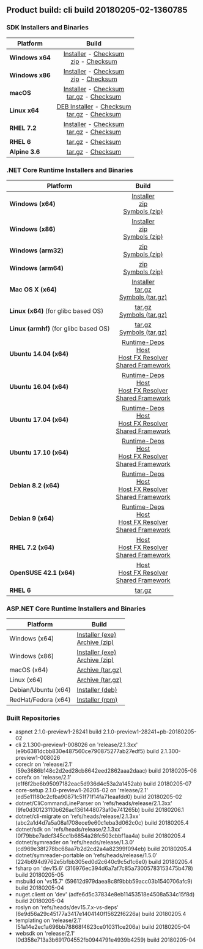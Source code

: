 ## Product build: cli build 20180205-02-1360785

### SDK Installers and Binaries

| Platform | Build |
| -------- | :-------------------------------------: |
| **Windows x64** | [Installer][sdk-win-x64-installer] - [Checksum][sdk-win-x64-installer-checksum]<br>[zip][sdk-win-x64-zip] - [Checksum][sdk-win-x64-zip-checksum] |
| **Windows x86** | [Installer][sdk-win-x86-installer] - [Checksum][sdk-win-x86-installer-checksum]<br>[zip][sdk-win-x86-zip] - [Checksum][sdk-win-x86-zip-checksum] |
| **macOS**       | [Installer][sdk-osx-installer] - [Checksum][sdk-osx-installer-checksum]<br>[tar.gz][sdk-osx-targz] - [Checksum][sdk-osx-targz-checksum] |
| **Linux x64**   | [DEB Installer][sdk-linux-DEB-installer] - [Checksum][sdk-linux-DEB-installer-checksum]<br>[tar.gz][sdk-linux-targz] - [Checksum][sdk-linux-targz-checksum] |
| **RHEL 7.2**    | [Installer][sdk-rhel-7-installer] - [Checksum][sdk-rhel-7-installer-checksum]<br>[tar.gz][sdk-linux-targz] - [Checksum][sdk-linux-targz-checksum] |
| **RHEL 6**      | [tar.gz][sdk-rhel-6-targz] - [Checksum][sdk-rhel-6-targz-checksum] |
| **Alpine 3.6**  | [tar.gz][sdk-alpine-3.6-targz] - [Checksum][sdk-alpine-3.6-targz-checksum] |

[sdk-win-x64-installer]: https://dotnetfeed.blob.core.windows.net/orchestrated-release-2-1/20180205-02/final/assets/Sdk/2.1.300-preview1-008026/dotnet-sdk-2.1.300-preview1-008026-win-x64.exe
[sdk-win-x64-installer-checksum]: https://dotnetfeed.blob.core.windows.net/orchestrated-release-2-1/20180205-02/final/assets/Sdk/2.1.300-preview1-008026/dotnet-sdk-2.1.300-preview1-008026-win-x64.exe.sha
[sdk-win-x64-zip]: https://dotnetfeed.blob.core.windows.net/orchestrated-release-2-1/20180205-02/final/assets/Sdk/2.1.300-preview1-008026/dotnet-sdk-2.1.300-preview1-008026-win-x64.zip
[sdk-win-x64-zip-checksum]: https://dotnetfeed.blob.core.windows.net/orchestrated-release-2-1/20180205-02/final/assets/Sdk/2.1.300-preview1-008026/dotnet-sdk-2.1.300-preview1-008026-win-x64.zip.sha

[sdk-win-x86-installer]: https://dotnetfeed.blob.core.windows.net/orchestrated-release-2-1/20180205-02/final/assets/Sdk/2.1.300-preview1-008026/dotnet-sdk-2.1.300-preview1-008026-win-x86.exe
[sdk-win-x86-installer-checksum]: https://dotnetfeed.blob.core.windows.net/orchestrated-release-2-1/20180205-02/final/assets/Sdk/2.1.300-preview1-008026/dotnet-sdk-2.1.300-preview1-008026-win-x86.exe.sha
[sdk-win-x86-zip]: https://dotnetfeed.blob.core.windows.net/orchestrated-release-2-1/20180205-02/final/assets/Sdk/2.1.300-preview1-008026/dotnet-sdk-2.1.300-preview1-008026-win-x86.zip
[sdk-win-x86-zip-checksum]: https://dotnetfeed.blob.core.windows.net/orchestrated-release-2-1/20180205-02/final/assets/Sdk/2.1.300-preview1-008026/dotnet-sdk-2.1.300-preview1-008026-win-x86.zip.sha

[sdk-osx-installer]: https://dotnetfeed.blob.core.windows.net/orchestrated-release-2-1/20180205-02/final/assets/Sdk/2.1.300-preview1-008026/dotnet-sdk-2.1.300-preview1-008026-osx-x64.pkg
[sdk-osx-installer-checksum]: https://dotnetfeed.blob.core.windows.net/orchestrated-release-2-1/20180205-02/final/assets/Sdk/2.1.300-preview1-008026/dotnet-sdk-2.1.300-preview1-008026-osx-x64.pkg.sha
[sdk-osx-targz]: https://dotnetfeed.blob.core.windows.net/orchestrated-release-2-1/20180205-02/final/assets/Sdk/2.1.300-preview1-008026/dotnet-sdk-2.1.300-preview1-008026-osx-x64.tar.gz
[sdk-osx-targz-checksum]: https://dotnetfeed.blob.core.windows.net/orchestrated-release-2-1/20180205-02/final/assets/Sdk/2.1.300-preview1-008026/dotnet-sdk-2.1.300-preview1-008026-osx-x64.tar.gz.sha

[sdk-linux-targz]: https://dotnetfeed.blob.core.windows.net/orchestrated-release-2-1/20180205-02/final/assets/Sdk/2.1.300-preview1-008026/dotnet-sdk-2.1.300-preview1-008026-linux-x64.tar.gz
[sdk-linux-targz-checksum]: https://dotnetfeed.blob.core.windows.net/orchestrated-release-2-1/20180205-02/final/assets/Sdk/2.1.300-preview1-008026/dotnet-sdk-2.1.300-preview1-008026-linux-x64.tar.gz.sha

[sdk-linux-DEB-installer]: https://dotnetfeed.blob.core.windows.net/orchestrated-release-2-1/20180205-02/final/assets/Sdk/2.1.300-preview1-008026/dotnet-sdk-2.1.300-preview1-008026-x64.deb
[sdk-linux-DEB-installer-checksum]: https://dotnetfeed.blob.core.windows.net/orchestrated-release-2-1/20180205-02/final/assets/Sdk/2.1.300-preview1-008026/dotnet-sdk-2.1.300-preview1-008026-x64.deb.sha

[sdk-rhel-7-installer]: https://dotnetfeed.blob.core.windows.net/orchestrated-release-2-1/20180205-02/final/assets/Sdk/2.1.300-preview1-008026/dotnet-sdk-2.1.300-preview1-008026-rhel-x64.rpm
[sdk-rhel-7-installer-checksum]: https://dotnetfeed.blob.core.windows.net/orchestrated-release-2-1/20180205-02/final/assets/Sdk/2.1.300-preview1-008026/dotnet-sdk-2.1.300-preview1-008026-rhel-x64.rpm.sha

[sdk-rhel-6-targz]: https://dotnetfeed.blob.core.windows.net/orchestrated-release-2-1/20180205-02/final/assets/Sdk/2.1.300-preview1-008026/dotnet-sdk-2.1.300-preview1-008026-rhel.6-x64.tar.gz
[sdk-rhel-6-targz-checksum]: https://dotnetfeed.blob.core.windows.net/orchestrated-release-2-1/20180205-02/final/assets/Sdk/2.1.300-preview1-008026/dotnet-sdk-2.1.300-preview1-008026-rhel.6-x64.tar.gz.sha

[sdk-alpine-3.6-targz]: https://dotnetfeed.blob.core.windows.net/orchestrated-release-2-1/20180205-02/final/assets/Sdk/2.1.300-preview1-008026/dotnet-sdk-2.1.300-preview1-008026-alpine.3.6-x64.tar.gz
[sdk-alpine-3.6-targz-checksum]: https://dotnetfeed.blob.core.windows.net/orchestrated-release-2-1/20180205-02/final/assets/Sdk/2.1.300-preview1-008026/dotnet-sdk-2.1.300-preview1-008026-alpine.3.6-x64.tar.gz.sha


### .NET Core Runtime Installers and Binaries

| Platform | Build |
|---------|:----------:|
| **Windows (x64)**                      | [Installer][win-x64-installer] <br>[zip][win-x64-zip] <br>[Symbols (zip)][win-x64-symbols-zip] |
| **Windows (x86)**                      | [Installer][win-x86-installer] <br>[zip][win-x86-zip] <br>[Symbols (zip)][win-x86-symbols-zip] |
| **Windows (arm32)**                    | [zip][win-arm-zip] <br>[Symbols (zip)][win-arm-symbols-zip] |
| **Windows (arm64)**                    | [zip][win-arm64-zip] <br>[Symbols (zip)][win-arm64-symbols-zip] |
| **Mac OS X (x64)**                     | [Installer][osx-installer] <br>[tar.gz][osx-targz] <br>[Symbols (tar.gz)][osx-symbols-targz] |
| **Linux (x64)** (for glibc based OS)   | [tar.gz][linux-x64-targz] <br>[Symbols (tar.gz)][linux-x64-symbols-targz] |
| **Linux (armhf)** (for glibc based OS) | [tar.gz][linux-arm-targz] <br>[Symbols (tar.gz)][linux-arm-symbols-targz] |
| **Ubuntu 14.04 (x64)**                 | [Runtime-Deps][ubuntu-14.04-runtime-deps] <br>[Host][deb-package-host] <br>[Host FX Resolver][deb-package-hostfxr] <br>[Shared Framework][deb-package-sharedfx] <br> |
| **Ubuntu 16.04 (x64)**                 | [Runtime-Deps][ubuntu-16.04-runtime-deps] <br>[Host][deb-package-host] <br>[Host FX Resolver][deb-package-hostfxr] <br>[Shared Framework][deb-package-sharedfx] <br> |
| **Ubuntu 17.04 (x64)**                 | [Runtime-Deps][ubuntu-17.04-runtime-deps] <br>[Host][deb-package-host] <br>[Host FX Resolver][deb-package-hostfxr] <br>[Shared Framework][deb-package-sharedfx] <br> |
| **Ubuntu 17.10 (x64)**                 | [Runtime-Deps][ubuntu-17.10-runtime-deps] <br>[Host][deb-package-host] <br>[Host FX Resolver][deb-package-hostfxr] <br>[Shared Framework][deb-package-sharedfx] <br> |
| **Debian 8.2 (x64)**                   | [Runtime-Deps][debian-8.2-runtime-deps] <br>[Host][deb-package-host] <br>[Host FX Resolver][deb-package-hostfxr] <br>[Shared Framework][deb-package-sharedfx] <br> |
| **Debian 9 (x64)**                     | [Runtime-Deps][debian-9-runtime-deps] <br>[Host][deb-package-host] <br>[Host FX Resolver][deb-package-hostfxr] <br>[Shared Framework][deb-package-sharedfx] <br> |
| **RHEL 7.2 (x64)**                     | [Host][rhel7-host] <br>[Host FX Resolver][rhel7-hostfxr] <br>[Shared Framework][rhel7-sharedfx] <br> |
| **OpenSUSE 42.1 (x64)**                | [Host][OpenSUSE-42-host] <br>[Host FX Resolver][OpenSUSE-42-hostfxr] <br>[Shared Framework][OpenSUSE-42-sharedfx] <br> |
| **RHEL 6**                             | [tar.gz][rhel-6-targz] |

[win-x64-installer]: https://dotnetfeed.blob.core.windows.net/orchestrated-release-2-1/20180205-02/final/assets/Runtime/2.1.0-preview1-26205-02/dotnet-runtime-2.1.0-preview1-26205-02-win-x64.exe
[win-x64-installer-checksum]: https://dotnetfeed.blob.core.windows.net/orchestrated-release-2-1/20180205-02/final/assets/Runtime/2.1.0-preview1-26205-02/dotnet-runtime-2.1.0-preview1-26205-02-win-x64.exe.sha512
[win-x64-zip]: https://dotnetfeed.blob.core.windows.net/orchestrated-release-2-1/20180205-02/final/assets/Runtime/2.1.0-preview1-26205-02/dotnet-runtime-2.1.0-preview1-26205-02-win-x64.zip
[win-x64-zip-checksum]: https://dotnetfeed.blob.core.windows.net/orchestrated-release-2-1/20180205-02/final/assets/Runtime/2.1.0-preview1-26205-02/dotnet-runtime-2.1.0-preview1-26205-02-win-x64.zip.sha512
[win-x64-symbols-zip]: https://dotnetfeed.blob.core.windows.net/orchestrated-release-2-1/20180205-02/final/assets/Runtime/2.1.0-preview1-26205-02/dotnet-runtime-symbols-2.1.0-preview1-26205-02-win-x64.zip

[win-x86-installer]: https://dotnetfeed.blob.core.windows.net/orchestrated-release-2-1/20180205-02/final/assets/Runtime/2.1.0-preview1-26205-02/dotnet-runtime-2.1.0-preview1-26205-02-win-x86.exe
[win-x86-installer-checksum]: https://dotnetfeed.blob.core.windows.net/orchestrated-release-2-1/20180205-02/final/assets/Runtime/2.1.0-preview1-26205-02/dotnet-runtime-2.1.0-preview1-26205-02-win-x86.exe.sha512
[win-x86-zip]: https://dotnetfeed.blob.core.windows.net/orchestrated-release-2-1/20180205-02/final/assets/Runtime/2.1.0-preview1-26205-02/dotnet-runtime-2.1.0-preview1-26205-02-win-x86.zip
[win-x86-zip-checksum]: https://dotnetfeed.blob.core.windows.net/orchestrated-release-2-1/20180205-02/final/assets/Runtime/2.1.0-preview1-26205-02/dotnet-runtime-2.1.0-preview1-26205-02-win-x86.zip.sha512
[win-x86-symbols-zip]: https://dotnetfeed.blob.core.windows.net/orchestrated-release-2-1/20180205-02/final/assets/Runtime/2.1.0-preview1-26205-02/dotnet-runtime-symbols-2.1.0-preview1-26205-02-win-x86.zip

[win-arm-zip]: https://dotnetfeed.blob.core.windows.net/orchestrated-release-2-1/20180205-02/final/assets/Runtime/2.1.0-preview1-26205-02/dotnet-runtime-2.1.0-preview1-26205-02-win-arm.zip
[win-arm-zip-checksum]: https://dotnetfeed.blob.core.windows.net/orchestrated-release-2-1/20180205-02/final/assets/Runtime/2.1.0-preview1-26205-02/dotnet-runtime-2.1.0-preview1-26205-02-win-arm.zip.sha512
[win-arm-symbols-zip]: https://dotnetfeed.blob.core.windows.net/orchestrated-release-2-1/20180205-02/final/assets/Runtime/2.1.0-preview1-26205-02/dotnet-runtime-symbols-2.1.0-preview1-26205-02-win-arm.zip

[win-arm64-zip]: https://dotnetfeed.blob.core.windows.net/orchestrated-release-2-1/20180205-02/final/assets/Runtime/2.1.0-preview1-26205-02/dotnet-runtime-2.1.0-preview1-26205-02-win-arm64.zip
[win-arm64-zip-checksum]: https://dotnetfeed.blob.core.windows.net/orchestrated-release-2-1/20180205-02/final/assets/Runtime/2.1.0-preview1-26205-02/dotnet-runtime-2.1.0-preview1-26205-02-win-arm64.zip.sha512
[win-arm64-symbols-zip]: https://dotnetfeed.blob.core.windows.net/orchestrated-release-2-1/20180205-02/final/assets/Runtime/2.1.0-preview1-26205-02/dotnet-runtime-symbols-2.1.0-preview1-26205-02-win-arm64.zip

[osx-installer]: https://dotnetfeed.blob.core.windows.net/orchestrated-release-2-1/20180205-02/final/assets/Runtime/2.1.0-preview1-26205-02/dotnet-runtime-2.1.0-preview1-26205-02-osx-x64.pkg
[osx-installer-checksum]: https://dotnetfeed.blob.core.windows.net/orchestrated-release-2-1/20180205-02/final/assets/Runtime/2.1.0-preview1-26205-02/dotnet-runtime-2.1.0-preview1-26205-02-osx-x64.pkg.sha512
[osx-targz]: https://dotnetfeed.blob.core.windows.net/orchestrated-release-2-1/20180205-02/final/assets/Runtime/2.1.0-preview1-26205-02/dotnet-runtime-2.1.0-preview1-26205-02-osx-x64.tar.gz
[osx-targz-checksum]: https://dotnetfeed.blob.core.windows.net/orchestrated-release-2-1/20180205-02/final/assets/Runtime/2.1.0-preview1-26205-02/dotnet-runtime-2.1.0-preview1-26205-02-osx-x64.tar.gz.sha512
[osx-symbols-targz]: https://dotnetfeed.blob.core.windows.net/orchestrated-release-2-1/20180205-02/final/assets/Runtime/2.1.0-preview1-26205-02/dotnet-runtime-symbols-2.1.0-preview1-26205-02-osx-x64.tar.gz

[linux-x64-targz]: https://dotnetfeed.blob.core.windows.net/orchestrated-release-2-1/20180205-02/final/assets/Runtime/2.1.0-preview1-26205-02/dotnet-runtime-2.1.0-preview1-26205-02-linux-x64.tar.gz
[linux-x64-targz-checksum]: https://dotnetfeed.blob.core.windows.net/orchestrated-release-2-1/20180205-02/final/assets/Runtime/2.1.0-preview1-26205-02/dotnet-runtime-2.1.0-preview1-26205-02-linux-x64tar.gz.sha512
[linux-x64-symbols-targz]: https://dotnetfeed.blob.core.windows.net/orchestrated-release-2-1/20180205-02/final/assets/Runtime/2.1.0-preview1-26205-02/dotnet-runtime-symbols-2.1.0-preview1-26205-02-linux-x64.tar.gz
[linux-arm-targz]: https://dotnetfeed.blob.core.windows.net/orchestrated-release-2-1/20180205-02/final/assets/Runtime/2.1.0-preview1-26205-02/dotnet-runtime-2.1.0-preview1-26205-02-linux-arm.tar.gz
[linux-arm-targz-checksum]: https://dotnetfeed.blob.core.windows.net/orchestrated-release-2-1/20180205-02/final/assets/Runtime/2.1.0-preview1-26205-02/dotnet-runtime-2.1.0-preview1-26205-02-linux-arm.tar.gz.sha512
[linux-arm-symbols-targz]: https://dotnetfeed.blob.core.windows.net/orchestrated-release-2-1/20180205-02/final/assets/Runtime/2.1.0-preview1-26205-02/dotnet-runtime-symbols-2.1.0-preview1-26205-02-linux-arm.tar.gz

[ubuntu-14.04-runtime-deps]: https://dotnetfeed.blob.core.windows.net/orchestrated-release-2-1/20180205-02/final/assets/Runtime/2.1.0-preview1-26205-02/dotnet-runtime-deps-2.1.0-preview1-26205-02-ubuntu.14.04-x64.deb
[ubuntu-14.04-runtime-deps-checksum]: https://dotnetfeed.blob.core.windows.net/orchestrated-release-2-1/20180205-02/final/assets/Runtime/2.1.0-preview1-26205-02/dotnet-runtime-deps-2.1.0-preview1-26205-02-ubuntu.14.04-x64.deb.sha512

[ubuntu-16.04-runtime-deps]: https://dotnetfeed.blob.core.windows.net/orchestrated-release-2-1/20180205-02/final/assets/Runtime/2.1.0-preview1-26205-02/dotnet-runtime-deps-2.1.0-preview1-26205-02-ubuntu.16.04-x64.deb
[ubuntu-16.04-runtime-deps-checksum]: https://dotnetfeed.blob.core.windows.net/orchestrated-release-2-1/20180205-02/final/assets/Runtime/2.1.0-preview1-26205-02/dotnet-runtime-deps-2.1.0-preview1-26205-02-ubuntu.16.04-x64.deb.sha512

[ubuntu-17.04-runtime-deps]: https://dotnetfeed.blob.core.windows.net/orchestrated-release-2-1/20180205-02/final/assets/Runtime/2.1.0-preview1-26205-02/dotnet-runtime-deps-2.1.0-preview1-26205-02-ubuntu.17.04-x64.deb
[ubuntu-17.04-runtime-deps-checksum]: https://dotnetfeed.blob.core.windows.net/orchestrated-release-2-1/20180205-02/final/assets/Runtime/2.1.0-preview1-26205-02/dotnet-runtime-deps-2.1.0-preview1-26205-02-ubuntu.17.04-x64.deb.sha512

[ubuntu-17.10-runtime-deps]: https://dotnetfeed.blob.core.windows.net/orchestrated-release-2-1/20180205-02/final/assets/Runtime/2.1.0-preview1-26205-02/dotnet-runtime-deps-2.1.0-preview1-26205-02-ubuntu.17.10-x64.deb
[ubuntu-17.10-runtime-deps-checksum]: https://dotnetfeed.blob.core.windows.net/orchestrated-release-2-1/20180205-02/final/assets/Runtime/2.1.0-preview1-26205-02/dotnet-runtime-deps-2.1.0-preview1-26205-02-ubuntu.17.10-x64.deb.sha512

[debian-8.2-runtime-deps]: https://dotnetfeed.blob.core.windows.net/orchestrated-release-2-1/20180205-02/final/assets/Runtime/2.1.0-preview1-26205-02/dotnet-runtime-deps-2.1.0-preview1-26205-02-debian.8-x64.deb
[debian-8.2-runtime-deps-checksum]: https://dotnetfeed.blob.core.windows.net/orchestrated-release-2-1/20180205-02/final/assets/Runtime/2.1.0-preview1-26205-02/dotnet-runtime-deps-2.1.0-preview1-26205-02-debian.8-x64.deb.sha512

[debian-9-runtime-deps]: https://dotnetfeed.blob.core.windows.net/orchestrated-release-2-1/20180205-02/final/assets/Runtime/2.1.0-preview1-26205-02/dotnet-runtime-deps-2.1.0-preview1-26205-02-debian.9-x64.deb
[debian-9-runtime-deps-checksum]: https://dotnetfeed.blob.core.windows.net/orchestrated-release-2-1/20180205-02/final/assets/Runtime/2.1.0-preview1-26205-02/dotnet-runtime-deps-2.1.0-preview1-26205-02-debian.9-x64.deb.sha512

[deb-package-host]: https://dotnetfeed.blob.core.windows.net/orchestrated-release-2-1/20180205-02/final/assets/Runtime/2.1.0-preview1-26205-02/dotnet-host-2.1.0-preview1-26205-02-x64.deb
[deb-package-host-checksum]: https://dotnetfeed.blob.core.windows.net/orchestrated-release-2-1/20180205-02/final/assets/Runtime/2.1.0-preview1-26205-02/dotnet-host-2.1.0-preview1-26205-02-x64.deb.sha512
[deb-package-hostfxr]: https://dotnetfeed.blob.core.windows.net/orchestrated-release-2-1/20180205-02/final/assets/Runtime/2.1.0-preview1-26205-02/dotnet-hostfxr-2.1.0-preview1-26205-02-x64.deb
[deb-package-hostfxr-checksum]:https://dotnetfeed.blob.core.windows.net/orchestrated-release-2-1/20180205-02/final/assets/Runtime/2.1.0-preview1-26205-02/dotnet-hostfxr-2.1.0-preview1-26205-02-x64.deb.sha512
[deb-package-sharedfx]: https://dotnetfeed.blob.core.windows.net/orchestrated-release-2-1/20180205-02/final/assets/Runtime/2.1.0-preview1-26205-02/dotnet-runtime-2.1.0-preview1-26205-02-x64.deb
[deb-package-sharedfx-checksum]: https://dotnetfeed.blob.core.windows.net/orchestrated-release-2-1/20180205-02/final/assets/Runtime/2.1.0-preview1-26205-02/dotnet-runtime-2.1.0-preview1-26205-02-x64.deb.sha512

[rhel7-host]: https://dotnetfeed.blob.core.windows.net/orchestrated-release-2-1/20180205-02/final/assets/Runtime/2.1.0-preview1-26205-02/dotnet-host-2.1.0-preview1-26205-02-rhel.7-x64.rpm
[rhel7-host-checksum]: https://dotnetfeed.blob.core.windows.net/orchestrated-release-2-1/20180205-02/final/assets/Runtime/2.1.0-preview1-26205-02/dotnet-host-2.1.0-preview1-26205-02-rhel.7-x64.rpm.sha512
[rhel7-hostfxr]: https://dotnetfeed.blob.core.windows.net/orchestrated-release-2-1/20180205-02/final/assets/Runtime/2.1.0-preview1-26205-02/dotnet-hostfxr-2.1.0-preview1-26205-02-rhel.7-x64.rpm
[rhel7-hostfxr-checksum]: https://dotnetfeed.blob.core.windows.net/orchestrated-release-2-1/20180205-02/final/assets/Runtime/2.1.0-preview1-26205-02/dotnet-hostfxr-2.1.0-preview1-26205-02-rhel.7-x64.rpm.sha512
[rhel7-sharedfx]: https://dotnetfeed.blob.core.windows.net/orchestrated-release-2-1/20180205-02/final/assets/Runtime/2.1.0-preview1-26205-02/dotnet-runtime-2.1.0-preview1-26205-02-rhel.7-x64.rpm
[rhel7-sharedfx-checksum]: https://dotnetfeed.blob.core.windows.net/orchestrated-release-2-1/20180205-02/final/assets/Runtime/2.1.0-preview1-26205-02/dotnet-runtime-2.1.0-preview1-26205-02-rhel.7-x64.rpm.sha512

[OpenSUSE-42-host]: https://dotnetfeed.blob.core.windows.net/orchestrated-release-2-1/20180205-02/final/assets/Runtime/2.1.0-preview1-26205-02/dotnet-host-2.1.0-preview1-26205-02-opensuse.42-x64.rpm
[OpenSUSE-42-host-checksum]: https://dotnetfeed.blob.core.windows.net/orchestrated-release-2-1/20180205-02/final/assets/Runtime/2.1.0-preview1-26205-02/dotnet-host-2.1.0-preview1-26205-02-opensuse.42-x64.rpm.sha512
[OpenSUSE-42-hostfxr]: https://dotnetfeed.blob.core.windows.net/orchestrated-release-2-1/20180205-02/final/assets/Runtime/2.1.0-preview1-26205-02/dotnet-hostfxr-2.1.0-preview1-26205-02-opensuse.42-x64.rpm
[OpenSUSE-42-hostfxr-checksum]: https://dotnetfeed.blob.core.windows.net/orchestrated-release-2-1/20180205-02/final/assets/Runtime/2.1.0-preview1-26205-02/dotnet-hostfxr-2.1.0-preview1-26205-02-opensuse.42-x64.rpm.sha512
[OpenSUSE-42-sharedfx]: https://dotnetfeed.blob.core.windows.net/orchestrated-release-2-1/20180205-02/final/assets/Runtime/2.1.0-preview1-26205-02/dotnet-runtime-2.1.0-preview1-26205-02-opensuse.42-x64.rpm
[OpenSUSE-42-sharedfx-checksum]: https://dotnetfeed.blob.core.windows.net/orchestrated-release-2-1/20180205-02/final/assets/Runtime/2.1.0-preview1-26205-02/dotnet-runtime-2.1.0-preview1-26205-02-opensuse.42-x64.rpm.sha512

[rhel-6-targz]: https://dotnetfeed.blob.core.windows.net/orchestrated-release-2-1/20180205-02/final/assets/Runtime/2.1.0-preview1-26205-02/dotnet-runtime-2.1.0-preview1-26205-02-rhel.6-x64.tar.gz


### ASP.NET Core Runtime Installers and Binaries

Platform              | Build
----------------------|---------------------
Windows (x64)         | [Installer (exe)][aspnetcore-win-x64-exe]<br>[Archive (zip)][aspnetcore-win-x64-zip]
Windows (x86)         | [Installer (exe)][aspnetcore-win-x86-exe]<br>[Archive (zip)][aspnetcore-win-x86-zip]
macOS (x64)           | [Archive (tar.gz)][aspnetcore-osx-x64-tar]
Linux (x64)           | [Archive (tar.gz)][aspnetcore-linux-x64-tar]
Debian/Ubuntu (x64)   | [Installer (deb)][aspnetcore-debian-x64-deb]
RedHat/Fedora (x64)   | [Installer (rpm)][aspnetcore-redhat-x64-rpm]

[aspnetcore-win-x64-zip]: https://dotnetfeed.blob.core.windows.net/orchestrated-release-2-1/20180205-02/final/assets/Runtime/2.1.0-preview1-28241/aspnetcore-runtime-2.1.0-preview1-28241-win-x64.zip
[aspnetcore-win-x64-exe]: https://dotnetfeed.blob.core.windows.net/orchestrated-release-2-1/20180205-02/final/assets/Runtime/2.1.0-preview1-28241/aspnetcore-runtime-2.1.0-preview1-28241-win-x64.exe
[aspnetcore-win-x86-zip]: https://dotnetfeed.blob.core.windows.net/orchestrated-release-2-1/20180205-02/final/assets/Runtime/2.1.0-preview1-28241/aspnetcore-runtime-2.1.0-preview1-28241-win-x86.zip
[aspnetcore-win-x86-exe]: https://dotnetfeed.blob.core.windows.net/orchestrated-release-2-1/20180205-02/final/assets/Runtime/2.1.0-preview1-28241/aspnetcore-runtime-2.1.0-preview1-28241-win-x86.exe
[aspnetcore-linux-x64-tar]: https://dotnetfeed.blob.core.windows.net/orchestrated-release-2-1/20180205-02/final/assets/Runtime/2.1.0-preview1-28241/aspnetcore-runtime-2.1.0-preview1-28241-linux-x64.tar.gz
[aspnetcore-osx-x64-tar]: https://dotnetfeed.blob.core.windows.net/orchestrated-release-2-1/20180205-02/final/assets/Runtime/2.1.0-preview1-28241/aspnetcore-runtime-2.1.0-preview1-28241-osx-x64.tar.gz
[aspnetcore-debian-x64-deb]: https://dotnetfeed.blob.core.windows.net/orchestrated-release-2-1/20180205-02/final/assets/Runtime/2.1.0-preview1-28241/aspnetcore-runtime-2.1.0-preview1-28241-x64.deb
[aspnetcore-redhat-x64-rpm]: https://dotnetfeed.blob.core.windows.net/orchestrated-release-2-1/20180205-02/final/assets/Runtime/2.1.0-preview1-28241/aspnetcore-runtime-2.1.0-preview1-28241-rhel.7-x64.rpm

### Built Repositories
 * aspnet 2.1.0-preview1-28241 build 2.1.0-preview1-28241+pb-20180205-02
 * cli 2.1.300-preview1-008026 on 'release/2.1.3xx' (e9b6381dcbb830e487560ce790875277ab27edf5) build 2.1.300-preview1-008026
 * coreclr on 'release/2.1' (59e3686b148c2d2ed28cb8642eed2862aaa2daac) build 20180205-06
 * corefx on 'release/2.1' (e1f6f2be6b95097182eac5d936d4c53a2a1452ab) build 20180205-07
 * core-setup 2.1.0-preview1-26205-02 on 'release/2.1' (ed5e11180c2cfba90871c51f71f14fa71eaafdd0) build 20180205-02
 * dotnet/CliCommandLineParser on 'refs/heads/release/2.1.3xx' (9fe0d30123110b626ac1361448073af0e741265b) build 20180206.1
 * dotnet/cli-migrate on 'refs/heads/release/2.1.3xx' (abc2a1d4d7a5a08a1708ece9e60c1eba3d062c0c) build 20180205.4
 * dotnet/sdk on 'refs/heads/release/2.1.3xx' (0f79bbe7adcf345cc1b6854a28fc503cbbf1aa4a) build 20180205.4
 * dotnet/symreader on 'refs/heads/release/1.3.0' (cd969e38f278bc68aa7b2d2cd2a4a82399f094eb) build 20180205.4
 * dotnet/symreader-portable on 'refs/heads/release/1.5.0' (224b694d9762e5bfbb305ed0d2c640c9c5d1c6e0) build 20180205.4
 * fsharp on 'dev15.6' (316976ec394d6a7af7c85a73005783153475b478) build 20180205-05
 * msbuild on 'vs15.7' (59612d979daea8c8f9bbb59acc03b1540706afc9) build 20180205-04
 * nuget.client on 'dev' (adfe6d5c37834e8eb11453518e4508a534c15f8d) build 20180205-04
 * roslyn on 'refs/heads/dev15.7.x-vs-deps' (6e9d56a29c45177a3417e1404140f15622f6226a) build 20180205.4
 * templating on 'release/2.1' (51a14e2ec1a696bb78868f4623ce010311ce206a) build 20180205-04
 * websdk on 'release/2.1' (0d358e713a3b691704552fb0944791e4939b4259) build 20180205-04

